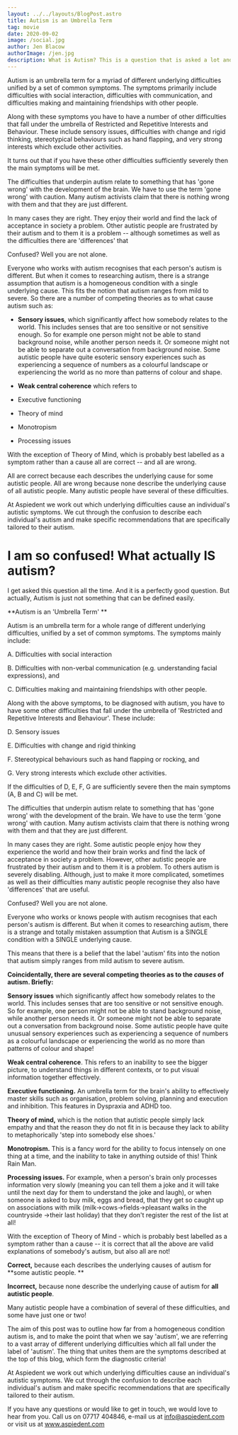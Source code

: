 ```yaml
---
layout: ../../layouts/BlogPost.astro
title: Autism is an Umbrella Term
tag: movie
date: 2020-09-02
image: /social.jpg
author: Jen Blacow
authorImage: /jen.jpg
description: What is Autism? This is a question that is asked a lot and it is a perfectly good question. But actually, Autism is just not something that can be defined easily. Autism is an umbrella term for a whole range of different underlying difficulties, unified by a set of common symptoms.
---
```

Autism is an umbrella term for a myriad of different underlying
difficulties unified by a set of common symptoms. The symptoms primarily
include difficulties with social interaction, difficulties with
communication, and difficulties making and maintaining friendships with
other people.

Along with these symptoms you have to have a number of other
difficulties that fall under the umbrella of Restricted and Repetitive
Interests and Behaviour. These include sensory issues, difficulties with
change and rigid thinking, stereotypical behaviours such as hand
flapping, and very strong interests which exclude other activities.

It turns out that if you have these other difficulties sufficiently
severely then the main symptoms will be met.

The difficulties that underpin autism relate to something that has 'gone
wrong' with the development of the brain. We have to use the term 'gone
wrong' with caution. Many autism activists claim that there is nothing
wrong with them and that they are just different.

In many cases they are right. They enjoy their world and find the lack
of acceptance in society a problem. Other autistic people are frustrated
by their autism and to them it is a problem -- although sometimes as
well as the difficulties there are 'differences' that

Confused? Well you are not alone.

Everyone who works with autism recognises that each person's autism is
different. But when it comes to researching autism, there is a strange
assumption that autism is a homogeneous condition with a single
underlying cause. This fits the notion that autism ranges from mild to
severe. So there are a number of competing theories as to what cause
autism such as:

-   **Sensory issues**, which significantly affect how somebody relates
    to the world. This includes senses that are too sensitive or not
    sensitive enough. So for example one person might not be able to
    stand background noise, while another person needs it. Or someone
    might not be able to separate out a conversation from background
    noise. Some autistic people have quite esoteric sensory experiences
    such as experiencing a sequence of numbers as a colourful landscape
    or experiencing the world as no more than patterns of colour and
    shape.

-   **Weak central coherence** which refers to

-   Executive functioning

-   Theory of mind

-   Monotropism

-   Processing issues

With the exception of Theory of Mind, which is probably best labelled as
a symptom rather than a cause all are correct -- and all are wrong.

All are correct because each describes the underlying cause for some
autistic people. All are wrong because none describe the underlying
cause of all autistic people. Many autistic people have several of these
difficulties.

At Aspiedent we work out which underlying difficulties cause an
individual's autistic symptoms. We cut through the confusion to describe
each individual's autism and make specific recommendations that are
specifically tailored to their autism.

I am so confused! What actually IS autism?
==========================================

I get asked this question all the time. And it is a perfectly good
question. But actually, Autism is just not something that can be defined
easily.

**Autism is an 'Umbrella Term' **

Autism is an umbrella term for a whole range of different underlying
difficulties, unified by a set of common symptoms. The symptoms mainly
include:

A.  Difficulties with social interaction

B.  Difficulties with non-verbal communication (e.g. understanding
    facial expressions), and

C.  Difficulties making and maintaining friendships with other people.

Along with the above symptoms, to be diagnosed with autism, you have to
have some other difficulties that fall under the umbrella of 'Restricted
and Repetitive Interests and Behaviour'. These include:

D.  Sensory issues

E.  Difficulties with change and rigid thinking

F.  Stereotypical behaviours such as hand flapping or rocking, and

G.  Very strong interests which exclude other activities.

If the difficulties of D, E, F, G are sufficiently severe then the main
symptoms (A, B and C) will be met.

The difficulties that underpin autism relate to something that has 'gone
wrong' with the development of the brain. We have to use the term 'gone
wrong' with caution. Many autism activists claim that there is nothing
wrong with them and that they are just different.

In many cases they are right. Some autistic people enjoy how they
experience the world and how their brain works and find the lack of
acceptance in society a problem. However, other autistic people are
frustrated by their autism and to them it is a problem. To others autism
is severely disabling. Although, just to make it more complicated,
sometimes as well as their difficulties many autistic people recognise
they also have 'differences' that are useful.

Confused? Well you are not alone.

Everyone who works or knows people with autism recognises that each
person's autism is different. But when it comes to researching autism,
there is a strange and totally mistaken assumption that Autism is a
SINGLE condition with a SINGLE underlying cause.

This means that there is a belief that the label 'autism' fits into the
notion that autism simply ranges from mild autism to severe autism.

**Coincidentally, there are several competing theories as to the
*causes* of autism. Briefly:**

**Sensory issues** which significantly affect how somebody relates to
the world. This includes senses that are too sensitive or not sensitive
enough. So for example, one person might not be able to stand background
noise, while another person needs it. Or someone might not be able to
separate out a conversation from background noise. Some autistic people
have quite unusual sensory experiences such as experiencing a sequence
of numbers as a colourful landscape or experiencing the world as no more
than patterns of colour and shape!

**Weak central coherence**. This refers to an inability to see the
bigger picture, to understand things in different contexts, or to put
visual information together effectively.

**Executive functioning.** An umbrella term for the brain's ability to
effectively master skills such as organisation, problem solving,
planning and execution and inhibition. This features in Dyspraxia and
ADHD too.

**Theory of mind,** which is the notion that autistic people simply lack
empathy and that the reason they do not fit in is because they lack to
ability to metaphorically 'step into somebody else shoes.'

**Monotropism.** This is a fancy word for the ability to focus intensely
on one thing at a time, and the inability to take in anything outside of
this! Think Rain Man.

**Processing issues.** For example, when a person's brain only processes
information very slowly (meaning you can tell them a joke and it will
take until the next day for them to understand the joke and laugh), or
when someone is asked to buy milk, eggs and bread, that they get so
caught up on associations with milk (milk-\>cows-\>fields-\>pleasant
walks in the countryside -\>their last holiday) that they don't register
the rest of the list at all!

With the exception of Theory of Mind - which is probably best labelled
as a symptom rather than a cause -- it is correct that all the above are
valid explanations of somebody's autism, but also all are not!

**Correct,** because each describes the underlying causes of autism for
**some autistic people. **

**Incorrect,** because none describe the underlying cause of autism for
**all autistic people**.

Many autistic people have a combination of several of these
difficulties, and some have just one or two!

The aim of this post was to outline how far from a homogeneous condition
autism is, and to make the point that when we say 'autism', we are
referring to a vast array of different underlying difficulties which all
fall under the label of 'autism'. The thing that unites them are the
symptoms described at the top of this blog, which form the diagnostic
criteria!

At Aspiedent we work out which underlying difficulties cause an
individual's autistic symptoms. We cut through the confusion to describe
each individual's autism and make specific recommendations that are
specifically tailored to their autism.

If you have any questions or would like to get in touch, we would love
to hear from you. Call us on 07717 404846, e-mail us at
<info@aspiedent.com> or visit us at www.aspiedent.com
